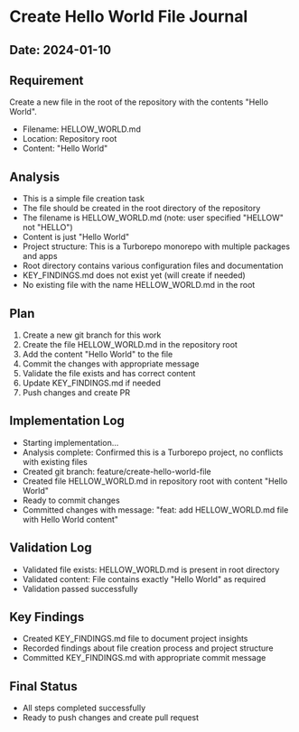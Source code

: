 # Create Hello World File Journal

## Date: 2024-01-10

## Requirement
Create a new file in the root of the repository with the contents "Hello World".
- Filename: HELLOW_WORLD.md
- Location: Repository root
- Content: "Hello World"

## Analysis
- This is a simple file creation task
- The file should be created in the root directory of the repository
- The filename is HELLOW_WORLD.md (note: user specified "HELLOW" not "HELLO")
- Content is just "Hello World"
- Project structure: This is a Turborepo monorepo with multiple packages and apps
- Root directory contains various configuration files and documentation
- KEY_FINDINGS.md does not exist yet (will create if needed)
- No existing file with the name HELLOW_WORLD.md in the root

## Plan
1. Create a new git branch for this work
2. Create the file HELLOW_WORLD.md in the repository root
3. Add the content "Hello World" to the file
4. Commit the changes with appropriate message
5. Validate the file exists and has correct content
6. Update KEY_FINDINGS.md if needed
7. Push changes and create PR

## Implementation Log
- Starting implementation...
- Analysis complete: Confirmed this is a Turborepo project, no conflicts with existing files
- Created git branch: feature/create-hello-world-file
- Created file HELLOW_WORLD.md in repository root with content "Hello World"
- Ready to commit changes
- Committed changes with message: "feat: add HELLOW_WORLD.md file with Hello World content"

## Validation Log
- Validated file exists: HELLOW_WORLD.md is present in root directory
- Validated content: File contains exactly "Hello World" as required
- Validation passed successfully

## Key Findings
- Created KEY_FINDINGS.md file to document project insights
- Recorded findings about file creation process and project structure
- Committed KEY_FINDINGS.md with appropriate commit message

## Final Status
- All steps completed successfully
- Ready to push changes and create pull request